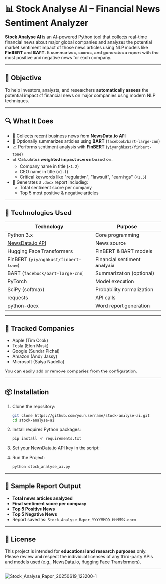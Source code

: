 # 📊 Stock Analyse AI – Financial News Sentiment Analyzer

**Stock Analyse AI** is an AI-powered Python tool that collects real-time financial news about major global companies and analyzes the potential market sentiment impact of those news articles using NLP models like **FinBERT** and **BART**. It summarizes, scores, and generates a report with the most positive and negative news for each company.

---

## 🎯 Objective

To help investors, analysts, and researchers **automatically assess** the potential impact of financial news on major companies using modern NLP techniques.

---

## 🔍 What It Does

- 🔎 Collects recent business news from **NewsData.io API**
- 🧠 Optionally summarizes articles using **BART** (`facebook/bart-large-cnn`)
- 📈 Performs sentiment analysis with **FinBERT** (`yiyanghkust/finbert-tone`)
- 📊 Calculates **weighted impact scores** based on:
  - Company name in title (`×1.2`)
  - CEO name in title (`×1.1`)
  - Critical keywords like "regulation", "lawsuit", "earnings" (`×1.5`)
- 📄 Generates a `.docx` report including:
  - Total sentiment score per company
  - Top 5 most positive & negative articles

---

## 🧪 Technologies Used

| Technology | Purpose |
|------------|---------|
| Python 3.x | Core programming |
| [NewsData.io API](https://newsdata.io/) | News source |
| Hugging Face Transformers | FinBERT & BART models |
| FinBERT (`yiyanghkust/finbert-tone`) | Financial sentiment analysis |
| BART (`facebook/bart-large-cnn`) | Summarization (optional) |
| PyTorch | Model execution |
| SciPy (softmax) | Probability normalization |
| requests | API calls |
| python-docx | Word report generation |

---

## 🏢 Tracked Companies

- Apple (Tim Cook)  
- Tesla (Elon Musk)  
- Google (Sundar Pichai)  
- Amazon (Andy Jassy)  
- Microsoft (Satya Nadella)

You can easily add or remove companies from the configuration.

---

## 📦 Installation

1. Clone the repository:
   ```bash
   git clone https://github.com/yourusername/stock-analyse-ai.git
   cd stock-analyse-ai
   ```
2. Install required Python packages:
   ```
   pip install -r requirements.txt
   ```
3. Set your NewsData.io API key in the script:

4. Run the Project:
   ```
   python stock_analyse_ai.py
   ```

---

## 📄 Sample Report Output

- **Total news articles analyzed**
- **Final sentiment score per company**
- **Top 5 Positive News**
- **Top 5 Negative News**
- Report saved as: `Stock_Analyse_Rapor_YYYYMMDD_HHMMSS.docx`

---

## 📃 License

This project is intended for **educational and research purposes** only.  
Please review and respect the individual licenses of any third-party APIs and models used (e.g., NewsData.io, Hugging Face Transformers).

---
![Stock_Analyse_Rapor_20250619_123200-1](https://github.com/user-attachments/assets/03a9520d-73eb-4735-829e-9e1c96936ae5)
